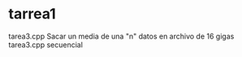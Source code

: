# tarrea1
tarea3.cpp
Sacar un media de una "n" datos en archivo de 16 gigas
<br>
tarea3.cpp secuencial 
